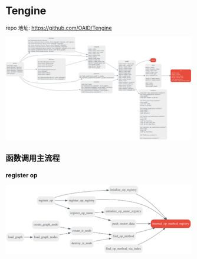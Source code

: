 # Tengine

repo 地址: https://github.com/OAID/Tengine

![](./dots/tengine_first_view.dot.svg)


## 函数调用主流程


### register op

![](./dots/op_registry.dot.svg)
